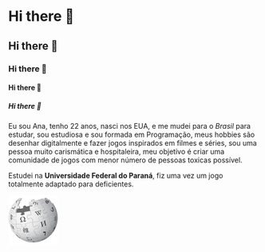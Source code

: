  # Hi there 👋
 ## Hi there 👋 
 ### Hi there 👋
 #### Hi there 👋
 ##### Hi there 👋
 
<p>Eu sou Ana, tenho 22 anos, nasci nos EUA, e me mudei para o <em>Brasil</em> para estudar, sou estudiosa e sou formada em Programação, meus hobbies são desenhar digitalmente e fazer jogos inspirados em filmes e séries, sou uma pessoa muito carismática e hospitaleira, meu objetivo é criar uma comunidade de jogos com menor número de pessoas toxicas possível.</p> <p>Estudei na <strong>Universidade Federal do Paraná</strong>, fiz uma vez um jogo totalmente adaptado para deficientes.</p>

<p> <a href="https://en.wikipedia.org/wiki/Markdown"><img alt="Image" title="icon" src="wikipedia.png" /></a></p>


